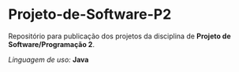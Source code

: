 # Projeto-de-Software-P2
Repositório para publicação dos projetos da disciplina de <b>Projeto de Software/Programação 2</b>.

<i><p> Linguagem de uso:</i> <b> Java
